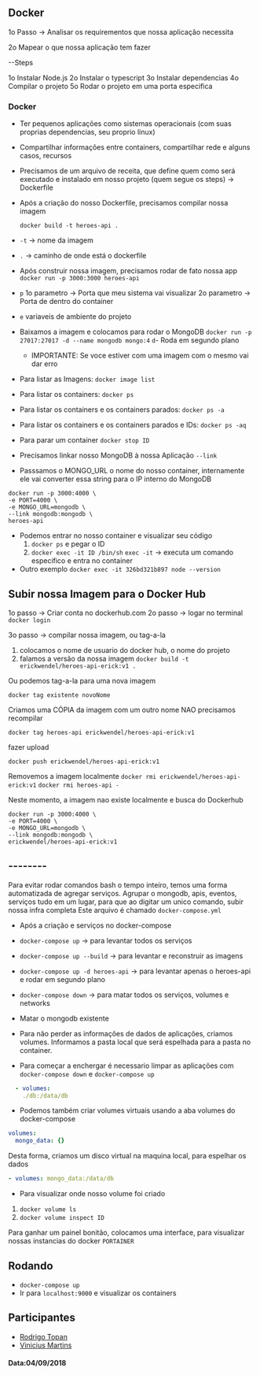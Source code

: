 ## Docker

1o Passo -> Analisar os requirementos que nossa aplicação necessita

2o Mapear o que nossa aplicação tem fazer

--Steps

1o Instalar Node.js
2o Instalar o typescript
3o Instalar dependencias
4o Compilar o projeto
5o Rodar o projeto em uma porta especifica

### Docker

- Ter pequenos aplicações como sistemas operacionais (com suas proprias dependencias, seu proprio linux)
- Compartilhar informações entre containers, compartilhar rede e alguns casos, recursos

- Precisamos de um arquivo de receita, que define quem como será executado e instalado em nosso projeto (quem segue os steps) -> Dockerfile

- Após a criação do nosso Dockerfile, precisamos compilar nossa imagem

  `docker build -t heroes-api .`

- `-t` -> nome da imagem
- `.` -> caminho de onde está o dockerfile

- Após construir nossa imagem, precisamos rodar de fato nossa app
  `docker run -p 3000:3000 heroes-api`
- `p`
  1o parametro -> Porta que meu sistema vai visualizar
  2o parametro -> Porta de dentro do container
- `e`
  variaveis de ambiente do projeto

- Baixamos a imagem e colocamos para rodar o MongoDB
  `docker run -p 27017:27017 -d --name mongodb mongo:4`
  `d`- Roda em segundo plano

  - IMPORTANTE: Se voce estiver com uma imagem com o mesmo vai dar erro

- Para listar as Imagens:
  `docker image list`
- Para listar os containers:
  `docker ps`
- Para listar os containers e os containers parados:
  `docker ps -a`
- Para listar os containers e os containers parados e IDs:
  `docker ps -aq`
- Para parar um container
  `docker stop ID`

- Precisamos linkar nosso MongoDB à nossa Aplicação
  `--link`
- Passsamos o MONGO_URL o nome do nosso container, internamente ele vai converter essa string para o IP
  interno do MongoDB

```shell
docker run -p 3000:4000 \
-e PORT=4000 \
-e MONGO_URL=mongodb \
--link mongodb:mongodb \
heroes-api
```

- Podemos entrar no nosso container e visualizar seu código
  1. `docker ps` e pegar o ID
  2. `docker exec -it ID /bin/sh`
     `exec -it` -> executa um comando especifico e entra no container
- Outro exemplo
  `docker exec -it 326bd321b897 node --version`

## Subir nossa Imagem para o Docker Hub

1o passo -> Criar conta no dockerhub.com
2o passo -> logar no terminal
`docker login`

3o passo -> compilar nossa imagem, ou tag-a-la

1. colocamos o nome de usuario do docker hub, o nome do projeto
2. falamos a versão da nossa imagem
   `docker build -t erickwendel/heroes-api-erick:v1 .`

Ou podemos tag-a-la para uma nova imagem

`docker tag existente novoNome`

Criamos uma CÓPIA da imagem com um outro nome
NAO precisamos recompilar

`docker tag heroes-api erickwendel/heroes-api-erick:v1`

fazer upload

`docker push erickwendel/heroes-api-erick:v1`

Removemos a imagem localmente
`docker rmi erickwendel/heroes-api-erick:v1`
`docker rmi heroes-api -`

Neste momento, a imagem nao existe localmente e busca do Dockerhub

```shell
docker run -p 3000:4000 \
-e PORT=4000 \
-e MONGO_URL=mongodb \
--link mongodb:mongodb \
erickwendel/heroes-api-erick:v1
```

## --------

Para evitar rodar comandos bash o tempo inteiro, temos uma forma automatizada
de agregar serviços. Agrupar o mongodb, apis, eventos, serviços tudo em
um lugar, para que ao digitar um unico comando, subir nossa infra completa
Este arquivo é chamado `docker-compose.yml`

- Após a criação e serviços no docker-compose
- `docker-compose up` -> para levantar todos os serviços
- `docker-compose up --build` -> para levantar e reconstruir as imagens
- `docker-compose up -d heroes-api` -> para levantar apenas o heroes-api e rodar em segundo plano

- `docker-compose down` -> para matar todos os serviços, volumes e networks

- Matar o mongodb existente

- Para não perder as informações de dados de aplicações, criamos volumes. Informamos a pasta local que será espelhada para a pasta no container.
- Para começar a enchergar é necessario limpar as aplicações com `docker-compose down` e `docker-compose up`

```yaml
  - volumes:
    ./db:/data/db
```

- Podemos também criar volumes virtuais usando a aba volumes do docker-compose

```yml
volumes:
  mongo_data: {}
```

Desta forma, criamos um disco virtual na maquina local, para espelhar os dados

```yml
- volumes: mongo_data:/data/db
```

- Para visualizar onde nosso volume foi criado

1. `docker volume ls`
2. `docker volume inspect ID`

Para ganhar um painel bonitão, colocamos uma interface, para visualizar nossas instancias do docker
`PORTAINER`

## Rodando

- `docker-compose up`
- Ir para `localhost:9000` e visualizar os containers

## Participantes

- [Rodrigo Topan](https://github.com/rodrigotopan)
- [Vinicius Martins](https://github.com/viniciusmartinss)

#### Data:04/09/2018
